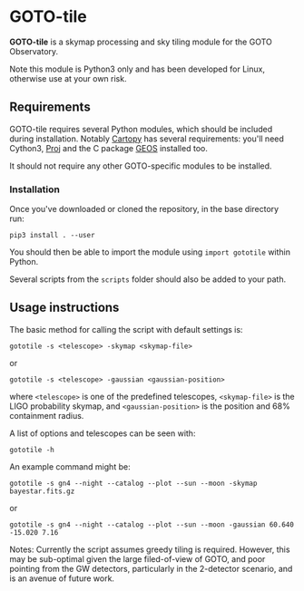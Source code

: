 # GOTO-tile

**GOTO-tile** is a skymap processing and sky tiling module for the GOTO Observatory.

Note this module is Python3 only and has been developed for Linux, otherwise use at your own risk.

## Requirements

GOTO-tile requires several Python modules, which should be included during installation. Notably [Cartopy](https://scitools.org.uk/cartopy/docs/latest/installing.html#installing) has several requirements: you'll need Cython3, [Proj](https://proj4.org/install.html) and the C package [GEOS](https://trac.osgeo.org/geos/) installed too.

It should not require any other GOTO-specific modules to be installed.

### Installation

Once you've downloaded or cloned the repository, in the base directory run:

    pip3 install . --user

You should then be able to import the module using `import gototile` within Python.

Several scripts from the `scripts` folder should also be added to your path.

## Usage instructions

The basic method for calling the script with default settings is:

    gototile -s <telescope> -skymap <skymap-file>

or

    gototile -s <telescope> -gaussian <gaussian-position>

where `<telescope>` is one of the predefined telescopes, `<skymap-file>` is the LIGO probability skymap, and `<gaussian-position>` is the position and 68% containment radius.

A list of options and telescopes can be seen with:

    gototile -h

An example command might be:

    gototile -s gn4 --night --catalog --plot --sun --moon -skymap bayestar.fits.gz

or

    gototile -s gn4 --night --catalog --plot --sun --moon -gaussian 60.640 -15.020 7.16

Notes:
    Currently the script assumes greedy tiling is required. However, this may
    be sub-optimal given the large filed-of-view of GOTO, and poor pointing
    from the GW detectors, particularly in the 2-detector scenario, and is
    an avenue of future work.
